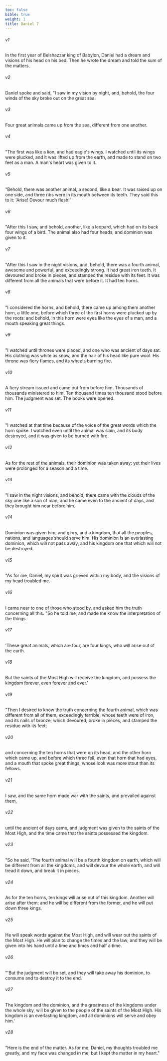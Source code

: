 ```yaml
---
toc: false
bible: true
weight: 1
title: Daniel 7
---
```




###### v1 
In the first year of Belshazzar king of Babylon, Daniel had a dream and visions of his head on his bed. Then he wrote the dream and told the sum of the matters. 

###### v2 
Daniel spoke and said, "I saw in my vision by night, and, behold, the four winds of the sky broke out on the great sea. 

###### v3 
Four great animals came up from the sea, different from one another. 

###### v4 
"The first was like a lion, and had eagle's wings. I watched until its wings were plucked, and it was lifted up from the earth, and made to stand on two feet as a man. A man's heart was given to it. 

###### v5 
"Behold, there was another animal, a second, like a bear. It was raised up on one side, and three ribs were in its mouth between its teeth. They said this to it: 'Arise! Devour much flesh!' 

###### v6 
"After this I saw, and behold, another, like a leopard, which had on its back four wings of a bird. The animal also had four heads; and dominion was given to it. 

###### v7 
"After this I saw in the night visions, and, behold, there was a fourth animal, awesome and powerful, and exceedingly strong. It had great iron teeth. It devoured and broke in pieces, and stamped the residue with its feet. It was different from all the animals that were before it. It had ten horns. 

###### v8 
"I considered the horns, and behold, there came up among them another horn, a little one, before which three of the first horns were plucked up by the roots: and behold, in this horn were eyes like the eyes of a man, and a mouth speaking great things. 

###### v9 
"I watched until thrones were placed, and one who was ancient of days sat. His clothing was white as snow, and the hair of his head like pure wool. His throne was fiery flames, and its wheels burning fire. 

###### v10 
A fiery stream issued and came out from before him. Thousands of thousands ministered to him. Ten thousand times ten thousand stood before him. The judgment was set. The books were opened. 

###### v11 
"I watched at that time because of the voice of the great words which the horn spoke. I watched even until the animal was slain, and its body destroyed, and it was given to be burned with fire. 

###### v12 
As for the rest of the animals, their dominion was taken away; yet their lives were prolonged for a season and a time. 

###### v13 
"I saw in the night visions, and behold, there came with the clouds of the sky one like a son of man, and he came even to the ancient of days, and they brought him near before him. 

###### v14 
Dominion was given him, and glory, and a kingdom, that all the peoples, nations, and languages should serve him. His dominion is an everlasting dominion, which will not pass away, and his kingdom one that which will not be destroyed. 

###### v15 
"As for me, Daniel, my spirit was grieved within my body, and the visions of my head troubled me. 

###### v16 
I came near to one of those who stood by, and asked him the truth concerning all this. "So he told me, and made me know the interpretation of the things. 

###### v17 
'These great animals, which are four, are four kings, who will arise out of the earth. 

###### v18 
But the saints of the Most High will receive the kingdom, and possess the kingdom forever, even forever and ever.' 

###### v19 
"Then I desired to know the truth concerning the fourth animal, which was different from all of them, exceedingly terrible, whose teeth were of iron, and its nails of bronze; which devoured, broke in pieces, and stamped the residue with its feet; 

###### v20 
and concerning the ten horns that were on its head, and the other horn which came up, and before which three fell, even that horn that had eyes, and a mouth that spoke great things, whose look was more stout than its fellows. 

###### v21 
I saw, and the same horn made war with the saints, and prevailed against them, 

###### v22 
until the ancient of days came, and judgment was given to the saints of the Most High, and the time came that the saints possessed the kingdom. 

###### v23 
"So he said, 'The fourth animal will be a fourth kingdom on earth, which will be different from all the kingdoms, and will devour the whole earth, and will tread it down, and break it in pieces. 

###### v24 
As for the ten horns, ten kings will arise out of this kingdom. Another will arise after them; and he will be different from the former, and he will put down three kings. 

###### v25 
He will speak words against the Most High, and will wear out the saints of the Most High. He will plan to change the times and the law; and they will be given into his hand until a time and times and half a time. 

###### v26 
"'But the judgment will be set, and they will take away his dominion, to consume and to destroy it to the end. 

###### v27 
The kingdom and the dominion, and the greatness of the kingdoms under the whole sky, will be given to the people of the saints of the Most High. His kingdom is an everlasting kingdom, and all dominions will serve and obey him.' 

###### v28 
"Here is the end of the matter. As for me, Daniel, my thoughts troubled me greatly, and my face was changed in me; but I kept the matter in my heart."
